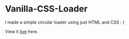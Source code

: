 # Vanilla-CSS-Loader
I made a simple circular loader using just HTML and CSS : )

View it [live](https://kushalgoel786.github.io/Vanilla-CSS-Loader/) here.
